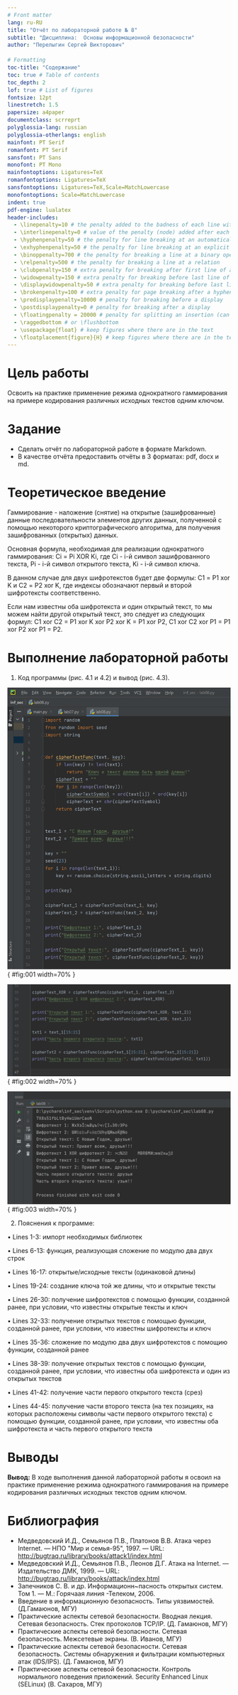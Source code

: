 ```yaml
---
# Front matter
lang: ru-RU
title: "Отчёт по лабораторной работе № 8"
subtitle: "Дисциплина:	Основы информационной безопасности"
author: "Перелыгин Сергей Викторович"

# Formatting
toc-title: "Содержание"
toc: true # Table of contents
toc_depth: 2
lof: true # List of figures
fontsize: 12pt
linestretch: 1.5
papersize: a4paper
documentclass: scrreprt
polyglossia-lang: russian
polyglossia-otherlangs: english
mainfont: PT Serif
romanfont: PT Serif
sansfont: PT Sans
monofont: PT Mono
mainfontoptions: Ligatures=TeX
romanfontoptions: Ligatures=TeX
sansfontoptions: Ligatures=TeX,Scale=MatchLowercase
monofontoptions: Scale=MatchLowercase
indent: true
pdf-engine: lualatex
header-includes:
  - \linepenalty=10 # the penalty added to the badness of each line within a paragraph (no associated penalty node) Increasing the value makes tex try to have fewer lines in the paragraph.
  - \interlinepenalty=0 # value of the penalty (node) added after each line of a paragraph.
  - \hyphenpenalty=50 # the penalty for line breaking at an automatically inserted hyphen
  - \exhyphenpenalty=50 # the penalty for line breaking at an explicit hyphen
  - \binoppenalty=700 # the penalty for breaking a line at a binary operator
  - \relpenalty=500 # the penalty for breaking a line at a relation
  - \clubpenalty=150 # extra penalty for breaking after first line of a paragraph
  - \widowpenalty=150 # extra penalty for breaking before last line of a paragraph
  - \displaywidowpenalty=50 # extra penalty for breaking before last line before a display math
  - \brokenpenalty=100 # extra penalty for page breaking after a hyphenated line
  - \predisplaypenalty=10000 # penalty for breaking before a display
  - \postdisplaypenalty=0 # penalty for breaking after a display
  - \floatingpenalty = 20000 # penalty for splitting an insertion (can only be split footnote in standard LaTeX)
  - \raggedbottom # or \flushbottom
  - \usepackage{float} # keep figures where there are in the text
  - \floatplacement{figure}{H} # keep figures where there are in the text
---
```


# Цель работы

Освоить на практике применение режима однократного гаммирования на примере кодирования различных исходных текстов одним ключом.


# Задание

- Сделать отчёт по лабораторной работе в формате Markdown.
- В качестве отчёта предоставить отчёты в 3 форматах: pdf, docx и md.

# Теоретическое введение


Гаммирование - наложение (снятие) на открытые (зашифрованные) данные последовательности элементов других данных, полученной с помощью некоторого криптографического алгоритма, для получения зашифрованных (открытых) данных.

Основная формула, необходимая для реализации однократного гаммирования:
Ci = Pi XOR Ki, где Ci - i-й символ зашифрованного текста, Pi - i-й символ открытого текста, Ki - i-й символ ключа.

В данном случае для двух шифротекстов будет две формулы: С1 = P1 xor K и С2 = P2 xor K, где индексы обозначают первый и второй шифротексты соответственно.

Если нам известны оба шифротекста и один открытый текст, то мы можем
найти другой открытый текст, это следует из следующих формул: C1 xor C2 = P1 xor K xor P2 xor K = P1 xor P2, C1 xor C2 xor P1 = P1 xor P2 xor P1 = P2.

# Выполнение лабораторной работы

1. Код программы (рис. 4.1 и 4.2) и вывод (рис. 4.3).

![Приложение, реализующее режим однократного гаммирования для двух текстов одним ключом (1)](images/1.png){ #fig:001 width=70% }

![Приложение, реализующее режим однократного гаммирования для двух текстов одним ключом (2)](images/2.png){ #fig:002 width=70% }

![Вывод программы](images/3.png){ #fig:003 width=70% }

2. Пояснения к программе:

• Lines 1-3: импорт необходимых библиотек

• Lines 6-13: функция, реализующая сложение по модулю два двух строк

• Lines 16-17: открытые/исходные тексты (одинаковой длины)

• Lines 19-24: создание ключа той же длины, что и открытые тексты

• Lines 26-30: получение шифротекстов с помощью функции, созданной ранее, при условии, что известны открытые тексты и ключ

• Lines 32-33: получение открытых текстов с помощью функции, созданной ранее, при условии, что известны шифротексты и ключ

• Lines 35-36: сложение по модулю два двух шифротекстов с помощию функции, созданной ранее

• Lines 38-39: получение открытых текстов с помощью функции, созданной ранее, при условии, что известны оба шифротекста и один из открытых текстов

• Lines 41-42: получение части первого открытого текста (срез)

• Lines 44-45: получение части второго текста (на тех позициях, на которых расположены символы части первого открытого текста) с помощью функции, созданной ранее, при условии, что известны оба шифротекста и часть первого открытого текста


# Выводы
**Вывод:** 
В ходе выполнения данной лабораторной работы я освоил на практике применение режима однократного гаммирования на примере кодирования различных исходных текстов одним ключом.

# Библиография

* Медведовский И.Д., Семьянов П.В., Платонов В.В. Атака через Internet. — НПО "Мир и семья-95",  1997. — URL: http://bugtraq.ru/library/books/attack1/index.html
* Медведовский И.Д., Семьянов П.В., Леонов Д.Г.  Атака на Internet. — Издательство ДМК, 1999. — URL: http://bugtraq.ru/library/books/attack/index.html
* Запечников С. В. и др. Информационн~пасность открытых систем. Том 1. — М.: Горячаая линия -Телеком, 2006.
* Введение в информационную безопасность. Типы уязвимостей. (Д.Гамаюнов, МГУ)
* Практические аспекты сетевой безопасности. Вводная лекция. Сетевая безопасность. Стек протоколов TCP/IP. (Д. Гамаюнов, МГУ)
* Практические аспекты сетевой безопасности. Сетевая безопасность. Межсетевые экраны. (В. Иванов, МГУ)
* Практические аспекты сетевой безопасности. Сетевая безопасность. Системы обнаружения и фильтрации компьютерных атак (IDS/IPS). (Д. Гамаюнов, МГУ)
* Практические аспекты сетевой безопасности. Контроль нормального поведения приложений. Security Enhanced Linux (SELinux) (В. Сахаров, МГУ)









